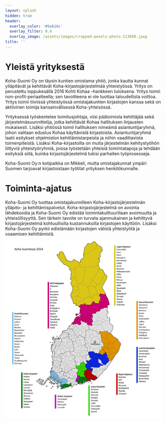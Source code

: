```yaml
---
layout: splash
hidden: true
header:
  overlay_color: '#5e616c'
  overlay_filter: 0.4
  overlay_image: /assets/images/cropped-pexels-photo-113850.jpeg
title: ''
---
```


# Yleistä yrityksestä

Koha-Suomi Oy on täysin kuntien omistama yhtiö, jonka kautta kunnat ylläpitävät ja kehittävät Koha-kirjastojärjestelmää yhteistyössä. Yritys on perustettu loppukesällä 2016 Kohti Kohaa –hankkeen tuloksena. Yritys toimii non-profit-periaatteella; sen tavoitteena ei ole tuottaa taloudellista voittoa. Yritys toimii tiiviissä yhteistyössä omistajakuntien kirjastojen kanssa sekä on aktiivinen toimija kansainvälisessä Koha-yhteisössä.

Yrityksessä työskentelee toimitusjohtaja, viisi päätoimista kehittäjää sekä järjestelmäsuunnittelija, jotka kehittävät Kohaa hallituksen linjausten mukaisesti. Lisäksi yhtiössä toimii hallituksen nimeämä asiantuntijaryhmä, johon valitaan edustus Kohaa käyttävistä kirjastoista. Asiantuntijaryhmä laatii esitykset ohjelmiston kehittämistarpeista ja niihin vaadittavista toimenpiteistä. Lisäksi Koha-kirjastoilla on muita järjestelmän kehitystyöhön liittyviä yhteistyöryhmiä, joissa työstetään yhteisiä toimintatapoja ja tehdään esityksiä siitä, kuinka kirjastojärjestelmä tukisi parhaiten työprosesseja.

Koha-Suomi Oy:n kotipaikka on Mikkeli, mutta omistajakunnat ympäri Suomen tarjoavat kirjastoistaan työtilat yrityksen henkilökunnalle.

# Toiminta-ajatus

Koha-Suomi Oy tuottaa omistajakunnilleen Koha-kirjastojärjestelmän ylläpito- ja kehittämispalvelut. Koha-kirjastojärjestelmä on avointa lähdekoodia ja  Koha-Suomi Oy edistää toimintakulttuurillaan avoimuutta ja yhteisöllisyyttä. Sen tärkein tavoite on turvata ajanmukainen ja kehittyvä kirjastojärjestelmä kohtuullisilla kustannuksilla kirjastojen käyttöön. Lisäksi Koha-Suomi Oy pyrkii edistämään kirjastojen välistä yhteistyötä ja osaamisen kehittämistä.

![Koha Suomessa](/assets/images/koha-kartta-2024.jpg)
